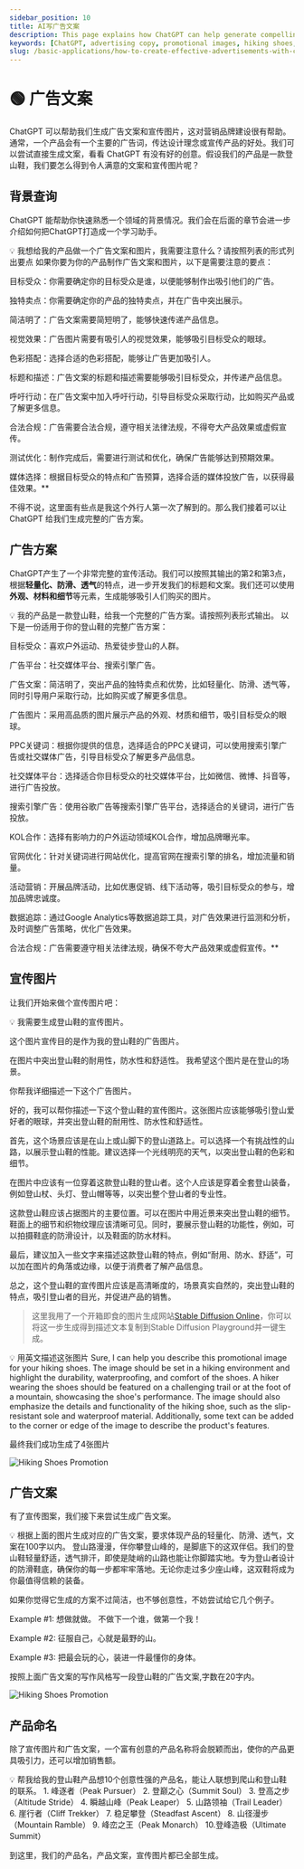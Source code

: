 ```yaml
---
sidebar_position: 10
title: AI写广告文案
description: This page explains how ChatGPT can help generate compelling advertising copy and promotional images for products, using a hiking shoe as an example.
keywords: [ChatGPT, advertising copy, promotional images, hiking shoes, marketing]
slug: /basic-applications/how-to-create-effective-advertisements-with-chatgpt/
---
```

# 🟢 广告文案

ChatGPT 可以帮助我们生成广告文案和宣传图片，这对营销品牌建设很有帮助。通常，一个产品会有一个主要的广告词，传达设计理念或宣传产品的好处。我们可以尝试直接生成文案，看看 ChatGPT 有没有好的创意。假设我们的产品是一款登山鞋，我们要怎么得到令人满意的文案和宣传图片呢？

## 背景查询

ChatGPT 能帮助你快速熟悉一个领域的背景情况。我们会在后面的章节会进一步介绍如何把ChatGPT打造成一个学习助手。

<AIInput>
💡 我想给我的产品做一个广告文案和图片，我需要注意什么？请按照列表的形式列出要点
</AIInput>

<AIOutput>
如果你要为你的产品制作广告文案和图片，以下是需要注意的要点：

目标受众：你需要确定你的目标受众是谁，以便能够制作出吸引他们的广告。

独特卖点：你需要确定你的产品的独特卖点，并在广告中突出展示。

简洁明了：广告文案需要简短明了，能够快速传递产品信息。

视觉效果：广告图片需要有吸引人的视觉效果，能够吸引目标受众的眼球。

色彩搭配：选择合适的色彩搭配，能够让广告更加吸引人。

标题和描述：广告文案的标题和描述需要能够吸引目标受众，并传递产品信息。

呼吁行动：在广告文案中加入呼吁行动，引导目标受众采取行动，比如购买产品或了解更多信息。

合法合规：广告需要合法合规，遵守相关法律法规，不得夸大产品效果或虚假宣传。

测试优化：制作完成后，需要进行测试和优化，确保广告能够达到预期效果。

媒体选择：根据目标受众的特点和广告预算，选择合适的媒体投放广告，以获得最佳效果。**

</AIOutput>

不得不说，这里面有些点是我这个外行人第一次了解到的。那么我们接着可以让 ChatGPT 给我们生成完整的广告方案。

## 广告方案

ChatGPT产生了一个非常完整的宣传活动。我们可以按照其输出的第2和第3点，根据**轻量化、防滑、透气**的特点，进一步开发我们的标题和文案。我们还可以使用**外观、材料和细节**等元素，生成能够吸引人们购买的图片。

<AIInput>
💡 我的产品是一款登山鞋，给我一个完整的广告方案。请按照列表形式输出。
</AIInput>

<AIOutput>
以下是一份适用于你的登山鞋的完整广告方案：

目标受众：喜欢户外运动、热爱徒步登山的人群。

广告平台：社交媒体平台、搜索引擎广告。

广告文案：简洁明了，突出产品的独特卖点和优势，比如轻量化、防滑、透气等，同时引导用户采取行动，比如购买或了解更多信息。

广告图片：采用高品质的图片展示产品的外观、材质和细节，吸引目标受众的眼球。

PPC关键词：根据你提供的信息，选择适合的PPC关键词，可以使用搜索引擎广告或社交媒体广告，引导目标受众了解更多产品信息。

社交媒体平台：选择适合你目标受众的社交媒体平台，比如微信、微博、抖音等，进行广告投放。

搜索引擎广告：使用谷歌广告等搜索引擎广告平台，选择适合的关键词，进行广告投放。

KOL合作：选择有影响力的户外运动领域KOL合作，增加品牌曝光率。

官网优化：针对关键词进行网站优化，提高官网在搜索引擎的排名，增加流量和销量。

活动营销：开展品牌活动，比如优惠促销、线下活动等，吸引目标受众的参与，增加品牌忠诚度。

数据追踪：通过Google Analytics等数据追踪工具，对广告效果进行监测和分析，及时调整广告策略，优化广告效果。

合法合规：广告需要遵守相关法律法规，确保不夸大产品效果或虚假宣传。**

</AIOutput>

## 宣传图片

让我们开始来做个宣传图片吧：

<AIInput>
💡 我需要生成登山鞋的宣传图片。

这个图片宣传目的是作为我的登山鞋的广告图片。

在图片中突出登山鞋的耐用性，防水性和舒适性。
我希望这个图片是在登山的场景。

你帮我详细描述一下这个广告图片。
</AIInput>

<AIOutput>
好的，我可以帮你描述一下这个登山鞋的宣传图片。这张图片应该能够吸引登山爱好者的眼球，并突出登山鞋的耐用性、防水性和舒适性。

首先，这个场景应该是在山上或山脚下的登山道路上。可以选择一个有挑战性的山路，以展示登山鞋的性能。建议选择一个光线明亮的天气，以突出登山鞋的色彩和细节。

在图片中应该有一位穿着这款登山鞋的登山者。这个人应该是穿着全套登山装备，例如登山杖、头灯、登山帽等等，以突出整个登山者的专业性。

这款登山鞋应该占据图片的主要位置。可以在图片中用近景来突出登山鞋的细节。鞋面上的细节和织物纹理应该清晰可见。同时，要展示登山鞋的功能性，例如，可以拍摄鞋底的防滑设计，以及鞋面的防水材料。

最后，建议加入一些文字来描述这款登山鞋的特点，例如“耐用、防水、舒适”，可以加在图片的角落或边缘，以便于消费者了解产品信息。

总之，这个登山鞋的宣传图片应该是高清晰度的，场景真实自然的，突出登山鞋的特点，吸引登山者的目光，并促进产品的销售。
</AIOutput>

> 这里我用了一个开箱即食的图片生成网站[Stable Diffusion Online](https://stablediffusionweb.com/#demo)，你可以将这一步生成得到描述文本复制到Stable Diffusion Playground并一键生成。

<AIInput>
💡 用英文描述这张图片
</AIInput>

<AIOutput>
Sure, I can help you describe this promotional image for your hiking shoes. The image should be set in a hiking environment and highlight the durability, waterproofing, and comfort of the shoes. A hiker wearing the shoes should be featured on a challenging trail or at the foot of a mountain, showcasing the shoe's performance. The image should also emphasize the details and functionality of the hiking shoe, such as the slip-resistant sole and waterproof material. Additionally, some text can be added to the corner or edge of the image to describe the product's features.
</AIOutput>

最终我们成功生成了4张图片

![Hiking Shoes Promotion](https://cdn.jsdelivr.net/gh/donttal/imgbed/img/gpt4AD1.png)

## 广告文案

有了宣传图案，我们接下来尝试生成广告文案。

<AIInput>
💡 根据上面的图片生成对应的广告文案，要求体现产品的轻量化、防滑、透气，文案在100字以内。
</AIInput>

<AIOutput>
登山路漫漫，伴你攀登山峰的，是脚底下的这双伴侣。我们的登山鞋轻量舒适，透气排汗，即使是陡峭的山路也能让你脚踏实地。专为登山者设计的防滑鞋底，确保你的每一步都牢牢落地。无论你走过多少座山峰，这双鞋将成为你最值得信赖的装备。
</AIOutput>

如果你觉得它生成的方案不过简洁，也不够创意性，不妨尝试给它几个例子。

<AIInput>
Example #1: 想做就做。 不做下一个谁，做第一个我！

Example #2: 征服自己，心就是最野的山。

Example #3: 把最会玩的心，装进一件最懂你的身体。

按照上面广告文案的写作风格写一段登山鞋的广告文案,字数在20字内。
</AIInput>

![Hiking Shoes Promotion](https://cdn.jsdelivr.net/gh/donttal/imgbed/img/gpt4AD2.png)

## 产品命名

除了宣传图片和广告文案，一个富有创意的产品名称将会脱颖而出，使你的产品更具吸引力，还可以增加销售额。

<AIInput>
💡 帮我给我的登山鞋产品想10个创意性强的产品名，能让人联想到爬山和登山鞋的联系。
</AIInput>

<AIOutput>
1. 峰逐者（Peak Pursuer）
2. 登巅之心（Summit Soul）
3. 登高之步（Altitude Stride）
4. 瞬越山峰（Peak Leaper）
5. 山路领袖（Trail Leader）
6. 崖行者（Cliff Trekker）
7. 稳足攀登（Steadfast Ascent）
8. 山径漫步（Mountain Ramble）
9. 峰峦之王（Peak Monarch）
10.登峰造极（Ultimate Summit）
</AIOutput>

到这里，我们的产品名，产品文案，宣传图片都已全部生成。